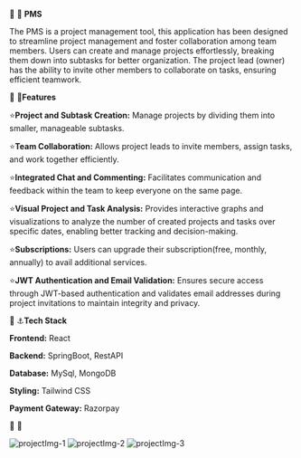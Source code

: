 🔗 🧩 **PMS**

   The PMS is a project management tool, this application has been designed to streamline project management and foster collaboration among team members. Users can create and manage projects 
   effortlessly, breaking them down into subtasks for better organization. The project lead (owner) has the ability to invite other members to collaborate on tasks, ensuring efficient teamwork.
 
🔗 🎯**Features**

 ⭐**Project and Subtask Creation:** Manage projects by dividing them into smaller, manageable subtasks.
 
 ⭐**Team Collaboration:** Allows project leads to invite members, assign tasks, and work together efficiently.
 
 ⭐**Integrated Chat and Commenting:** Facilitates communication and feedback within the team to keep everyone on the same page.
 
 ⭐**Visual Project and Task Analysis:** Provides interactive graphs and visualizations to analyze the number of created projects and tasks over specific dates, enabling better tracking and decision-making.
 
 ⭐**Subscriptions:** Users can upgrade their subscription(free, monthly, annually) to avail additional services.
 
 ⭐**JWT Authentication and Email Validation:** Ensures secure access through JWT-based authentication and validates email addresses during project invitations to maintain integrity and privacy.

🔗 ⚓**Tech Stack**

  **Frontend:** React
  
  **Backend:** SpringBoot, RestAPI
  
  **Database:** MySql, MongoDB
  
  **Styling:** Tailwind CSS
  
  **Payment Gateway:** Razorpay

🔗 📸

![projectImg-1](https://github.com/user-attachments/assets/3ac09faa-4056-4117-8bb4-0ed1f10d0411)
![projectImg-2](https://github.com/user-attachments/assets/f3ed1be3-f06f-4857-b96c-207b7ae558f8)
![projectImg-3](https://github.com/user-attachments/assets/c4e1eec2-9c84-4c60-a1ec-41a255a7853f)




  
 

